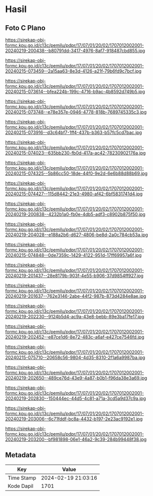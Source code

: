 # Hasil

## Foto C Plano

https://sirekap-obj-formc.kpu.go.id/c13c/pemilu/pdpr/17/07/01/20/02/1707012002001-20240219-200438--b80791dd-3417-4976-8af7-918487cbd855.jpg

https://sirekap-obj-formc.kpu.go.id/c13c/pemilu/pdpr/17/07/01/20/02/1707012002001-20240215-073459--2a15aa63-8e3d-4126-a21f-79b6fd9c7bcf.jpg

https://sirekap-obj-formc.kpu.go.id/c13c/pemilu/pdpr/17/07/01/20/02/1707012002001-20240215-073614--bfea224b-199c-4716-b9ac-4b8592d749b5.jpg

https://sirekap-obj-formc.kpu.go.id/c13c/pemilu/pdpr/17/07/01/20/02/1707012002001-20240215-073748--e78e357e-0946-4778-818b-7689745335c3.jpg

https://sirekap-obj-formc.kpu.go.id/c13c/pemilu/pdpr/17/07/01/20/02/1707012002001-20240215-073916--d3c64bf7-1ff4-437b-b363-b57fc5cd7bac.jpg

https://sirekap-obj-formc.kpu.go.id/c13c/pemilu/pdpr/17/07/01/20/02/1707012002001-20240215-074023--635bb230-fb0d-417a-ac42-78230902176a.jpg

https://sirekap-obj-formc.kpu.go.id/c13c/pemilu/pdpr/17/07/01/20/02/1707012002001-20240215-074325--5b86cc50-18de-44f0-9e2d-6e6b88d88b69.jpg

https://sirekap-obj-formc.kpu.go.id/c13c/pemilu/pdpr/17/07/01/20/02/1707012002001-20240215-074427--115d8442-21e3-4980-af42-6bf5831741d4.jpg

https://sirekap-obj-formc.kpu.go.id/c13c/pemilu/pdpr/17/07/01/20/02/1707012002001-20240219-200838--4232b1a0-fb0e-4db5-adf3-c8902b875f50.jpg

https://sirekap-obj-formc.kpu.go.id/c13c/pemilu/pdpr/17/07/01/20/02/1707012002001-20240219-204028--e188a2b6-d627-4806-be8d-2a0c784cb53a.jpg

https://sirekap-obj-formc.kpu.go.id/c13c/pemilu/pdpr/17/07/01/20/02/1707012002001-20240215-074848--0de7359c-1429-4122-951d-17ff69957a6f.jpg

https://sirekap-obj-formc.kpu.go.id/c13c/pemilu/pdpr/17/07/01/20/02/1707012002001-20240219-201437--28e8179b-903f-4e55-b906-37d9854ff927.jpg

https://sirekap-obj-formc.kpu.go.id/c13c/pemilu/pdpr/17/07/01/20/02/1707012002001-20240219-201637--762e3146-2abe-44f2-987b-873d4284e8ae.jpg

https://sirekap-obj-formc.kpu.go.id/c13c/pemilu/pdpr/17/07/01/20/02/1707012002001-20240219-202230--9124b5d4-ac9a-43e8-bebb-89e3ba17fe17.jpg

https://sirekap-obj-formc.kpu.go.id/c13c/pemilu/pdpr/17/07/01/20/02/1707012002001-20240219-202452--e87ce1d6-8e72-483c-a6af-e427ce7546fd.jpg

https://sirekap-obj-formc.kpu.go.id/c13c/pemilu/pdpr/17/07/01/20/02/1707012002001-20240215-075710--20658c56-9804-4d35-8310-2f1a6a9987ba.jpg

https://sirekap-obj-formc.kpu.go.id/c13c/pemilu/pdpr/17/07/01/20/02/1707012002001-20240219-202650--489ce76d-43e9-4a87-b0b1-f96da38e3a69.jpg

https://sirekap-obj-formc.kpu.go.id/c13c/pemilu/pdpr/17/07/01/20/02/1707012002001-20240219-202830--150444ec-44d5-4c81-a71a-3cd5a9d37c9a.jpg

https://sirekap-obj-formc.kpu.go.id/c13c/pemilu/pdpr/17/07/01/20/02/1707012002001-20240219-203006--6c71fddf-bc8a-4432-b197-2e23ac9192e1.jpg

https://sirekap-obj-formc.kpu.go.id/c13c/pemilu/pdpr/17/07/01/20/02/1707012002001-20240219-203200--bf981898-06e1-46a2-9c39-284b99448f38.jpg


## Metadata

| Key        | Value               |
| ---------- | ------------------- |
| Time Stamp | 2024-02-19 21:03:16 |
| Kode Dapil | 1701                |



